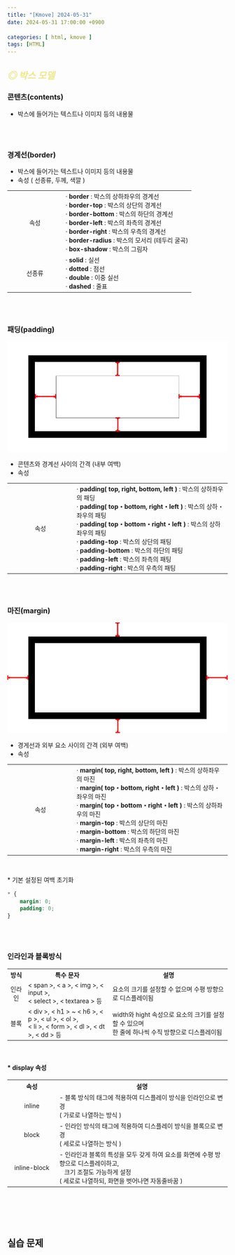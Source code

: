 ```yaml
---
title: "[Kmove] 2024-05-31"
date: 2024-05-31 17:00:00 +0900

categories: [ html, kmove ]
tags: [HTML]
---
```




<h2 style="color:khaki"><i> ◎ <b>박스 모델</b> </i></h2>

<h3> 콘텐츠(contents) </h3>

- 박스에 들어가는 텍스트나 이미지 등의 내용물

<br/><br/>

<h3> 경계선(border) </h3>

- 박스에 들어가는 텍스트나 이미지 등의 내용물
- 속성 ( 선종류, 두께, 색깔 )
<table style="width:100%;table-layout:fixed; word-break:break-all; height:auto">
    <tr>
        <td style="width: 30%; text-align:center"> 속성  </td>
        <td>
            · <b> border </b> : 박스의 상하좌우의 경계선 <br/>
            · <b> border-top </b> : 박스의 상단의 경계선 <br/>
            · <b> border-bottom </b> : 박스의 하단의 경계선 <br/>
            · <b> border-left </b> : 박스의 좌측의 경계선 <br/>
            · <b> border-right </b> : 박스의 우측의 경계선 <br/>
            · <b> border-radius </b> : 박스의 모서리 (테두리 굴곡) <br/>
            · <b> box-shadow </b> : 박스의 그림자
        </td>
    </tr>
    <tr>
        <td style="width: 30%; text-align:center"> 선종류 </td>
        <td>
            · <b> solid </b> : 실선 <br/>
            · <b> dotted </b> : 점선 <br/>
            · <b> double </b> : 이중 실선 <br/>
            · <b> dashed </b> : 줄표
        </td>
    </tr>
</table>

<br/><br/>

<h3> 패딩(padding) </h3>

![image](/assets/img/html/0531/padding.jpg)

- 콘텐츠와 경계선 사이의 간격 (내부 여백)
- 속성
<table style="width:100%;table-layout:fixed; word-break:break-all; height:auto">
    <tr>
        <td style="width: 30%; text-align:center"> 속성 </td>
        <td>
            · <b> padding( top, right, bottom, left ) </b> : 박스의 상하좌우의 패딩 <br/>
            · <b> padding( top・bottom, right・left ) </b> : 박스의 상하・좌우의 패팅 <br/>
            · <b> padding( top・bottom・right・left ) </b> : 박스의 상하좌우의 패팅 <br/>
            · <b> padding-top </b> : 박스의 상단의 패팅 <br/>
            · <b> padding-bottom </b> : 박스의 하단의 패팅 <br/>
            · <b> padding-left </b> : 박스의 좌측의 패팅 <br/>
            · <b> padding-right </b> : 박스의 우측의 패팅 <br/>
        </td>
    </tr>
</table>


<br/><br/>


<h3> 마진(margin) </h3>

![image](/assets/img/html/0531/margin.jpg)

- 경게선과 외부 요소 사이의 간격 (외부 여백)
- 속성
<table style="width:100%;table-layout:fixed; word-break:break-all; height:auto">
    <tr>
        <td style="width: 30%; text-align:center"> 속성 </td>
        <td>
            · <b> margin( top, right, bottom, left ) </b> : 박스의 상하좌우의 마진 <br/>
            · <b> margin( top・bottom, right・left ) </b> : 박스의 상하・좌우의 마진 <br/>
            · <b> margin( top・bottom・right・left ) </b> : 박스의 상하좌우의 마진 <br/>
            · <b> margin-top </b> : 박스의 상단의 마진 <br/>
            · <b> margin-bottom </b> : 박스의 하단의 마진 <br/>
            · <b> margin-left </b> : 박스의 좌측의 마진 <br/>
            · <b> margin-right </b> : 박스의 우측의 마진 <br/>
        </td>
    </tr>
</table>

<br/>

&#42; 기본 설정된 여백 초기화

```css
* {
    margin: 0;
    padding: 0;
}
```


<br/><br/>


<h3> 인라인과 블록방식 </h3>

<table style="width:100%;table-layout:fixed; word-break:break-all; height:auto">
    <tr>
        <th style="width: 5%; text-align:center"> 방식 </th>
        <th style="width: 25%; text-align:center"> 특수 문자 </th>
        <th style="width: 35%; text-align:center"> 설명 </th>
    </tr>
    <tr>
        <td align="center" valign="middle"> 인라인 </td>
        <td>
            &lt; span &gt;, &lt; a &gt;, &lt; img &gt;, &lt; input &gt;, <br/>
            &lt; select &gt;, &lt; textarea &gt; 등
        </td>
        <td >
            요소의 크기를 설정할 수 없으며 수평 방향으로 디스플레이됨
        </td>
    </tr>
    <tr>
        <td align="center" valign="middle"> 블록 </td>
        <td >
            &lt; div &gt;, &lt; h1 &gt; ~ &lt; h6 &gt;, &lt; p &gt;, &lt; ul &gt;, &lt; ol &gt;,<br/>
            &lt; li &gt;, &lt; form &gt;, &lt; dl &gt;, &lt; dt &gt;, &lt; dd &gt; 등
        </td>
        <td>
            width와 hight 속성으로 요소의 크기를 설정할 수 있으며 <br/>
            한 줄에 하나씩 수직 방향으로 디스플레이됨
        </td>
    </tr>
</table>

<br/>

<h4> * display 속성 </h4>

<table style="width:100%;table-layout:fixed; word-break:break-all; height:auto">
    <tr>
        <th style="width: 10%; text-align:center"> 속성 </th>
        <th style="width: 35%; text-align:center"> 설명 </th>
    </tr>
    <tr>
        <td align="center" valign="middle"> inline </td>
        <td >
            - 블록 방식의 태그에 적용하여 디스플레이 방식을 인라인으로 변경 <br/>
            ( 가로로 나열하는 방식 )
        </td>
    </tr>
    <tr>
        <td align="center" valign="middle"> block </td>
        <td>
            - 인라인 방식의 태그에 적용하여 디스플레이 방식을 블록으로 변경 <br/>
            ( 세로로 나열하는 방식 )
        </td>
    </tr>
     <tr>
        <td align="center" valign="middle"> inline-block </td>
        <td>
            - 인라인과 블록의 특성을 모두 갖게 하여 요소를 화면에 수평 방향으로 디스플레이하고, <br/>
              &nbsp;&nbsp;&nbsp;크기 조절도 가능하게 설정 <br/>
            ( 세로로 나열하되, 화면을 벗어나면 자동줄바꿈 )
        </td>
    </tr>
</table>

<br/><br/><br/><br/>

## 실습 문제